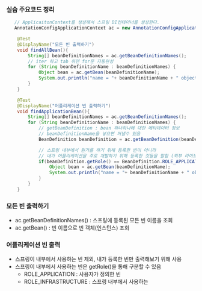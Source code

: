 ### 실습 주요코드 정리
``` java
   // ApplicaitonContext를 생성해서 스프링 DI컨테이너를 생성한다.
   AnnotationConfigApplicationContext ac = new AnnotationConfigApplicationContext(AppConfig.class);

    @Test
    @DisplayName("모든 빈 출력하기")
    void findAllBean(){
        String[] beanDefinitionNames = ac.getBeanDefinitionNames();
        // iter 하고 tab 하면 for문 자동완성
        for (String beanDefinitionName : beanDefinitionNames) {
            Object bean = ac.getBean(beanDefinitionName);
            System.out.println("name = "+ beanDefinitionName + " object = " + bean);
        }
    }

    @Test
    @DisplayName("어플리케이션 빈 출력하기")
    void findApplicationBean(){
        String[] beanDefinitionNames = ac.getBeanDefinitionNames();
        for (String beanDefinitionName : beanDefinitionNames) {
            // getBeanDefinition : bean 하나하나에 대한 메타데이터 정보
            // beanDefinitionName을 넣으면 꺼낼수 있음
            BeanDefinition beanDefinition = ac.getBeanDefinition(beanDefinitionName);

            // 스프링 내부에서 뭔가를 하기 위해 등록한 빈이 아니라
            // 내가 어플리케이션을 주로 개발하기 위해 등록한 것들을 말함 (외부 라이브러리 등..)
            if(beanDefinition.getRole() == BeanDefinition.ROLE_APPLICATION){
                Object bean = ac.getBean(beanDefinitionName);
                System.out.println("name = "+ beanDefinitionName + " object = " + bean);
            }
        }
    }


```

### 모든 빈 출력하기
* ac.getBeanDefinitionNames() : 스프링에 등록된 모든 빈 이름을 조회
* ac.getBean() : 빈 이름으로 빈 객체(인스턴스) 조회

### 어플리케이션 빈 출력
* 스프링이 내부에서 사용하는 빈 제외, 내가 등록한 빈만 출력해보기 위해 사용
* 스프링이 내부에서 사용하는 빈은 getRole()을 통해 구분할 수 있음
   *  ROLE_APPLICATION : 사용자가 정의한 빈
   *  ROLE_INFRASTRUCTURE : 스프링 내부에서 사용하는    
